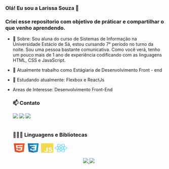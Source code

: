 ### Olá! Eu sou a Larissa Souza 👋

### Criei esse repositorio com objetivo de práticar e compartilhar o que venho aprendendo.

- 💬 Sobre: Sou aluna do curso de Sistemas de Informação na Universidade Estácio de Sá, estou cursando 7° período no turno da noite. Sou uma pessoa bastante comunicativa. Como você verá, tenho um pouco mais de 1 ano de experiência codificando com as linguagens HTML, CSS e JavaScript.
- 🔭 Atualmente trabalho como Estágiaria de Desenvolvimento Front - end
- 🌱 Estudando atualmente: Flexbox e ReactJs
- Areas de Interesse: Desenvolvimento Front-End 
    <div> 
      <h3>📫 Contato</h3>
      <a href="https://instagram.com/larissa.rdsouza" target="_blank"><img src="https://img.shields.io/badge/-Instagram-%23E4405F?style=for-the-badge&logo=instagram&logoColor=white" target="_blank"></a>
      <a href = "mailto:contatosouzalarissa383@gmail.com"><img src="https://img.shields.io/badge/-Gmail-%23333?style=for-the-badge&logo=gmail&logoColor=white" target="_blank"></a>
      <a href="https://www.linkedin.com/in/larissa-ribeiro-de-souza-182019a6/" target="_blank"><img src="https://img.shields.io/badge/-LinkedIn-%230077B5?style=for-the-badge&logo=linkedin&logoColor=white" target="_blank"></a>    
    </div>
    
    <div style="display: inline_block"><br>
  <h3>👩🏾‍💻 Linguagens e Bibliotecas</h3>

    <img align="center" alt="HTML" height="30" width="40" src="https://raw.githubusercontent.com/devicons/devicon/master/icons/html5/html5-original.svg">
    <img align="center" alt="CSS" height="30" width="40" src="https://raw.githubusercontent.com/devicons/devicon/master/icons/css3/css3-original.svg">
      <img align="center" alt="Js" height="30" width="40" src="https://raw.githubusercontent.com/devicons/devicon/master/icons/javascript/javascript-plain.svg">
       <img align="center" alt="React" height="30" width="40" src="https://raw.githubusercontent.com/devicons/devicon/master/icons/react/react-original.svg">
     </div>
  <br>
  <div align="center">
      <a href="https://github.com/souzalarissa383">
      <img height="180em" src="https://github-readme-stats.vercel.app/api?username=souzalarissa383&show_icons=false&theme=dark&include_all_commits=true&count_private=true"/>
     <img height="180em" src="https://github-readme-stats.vercel.app/api/top-langs/?username=souzalarissa383&layout=compact&langs_count=7&theme=dark"/>
  </div>
  
  <br>
  
  
  
  
